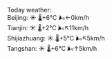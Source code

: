 Today weather:  
Beijing: ☀️ 🌡️+6°C 🌬️←0km/h  
Tianjin: ☀️ 🌡️+2°C 🌬️↖11km/h  
Shijiazhuang: ☀️ 🌡️+5°C 🌬️↖5km/h  
Tangshan: ☀️ 🌡️+6°C 🌬️↑5km/h  
